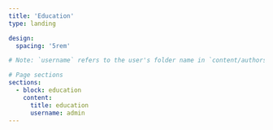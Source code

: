 ```yaml
---
title: 'Education'
type: landing

design:
  spacing: '5rem'

# Note: `username` refers to the user's folder name in `content/authors/`

# Page sections
sections:
  - block: education
    content:
      title: education
      username: admin
---
```

